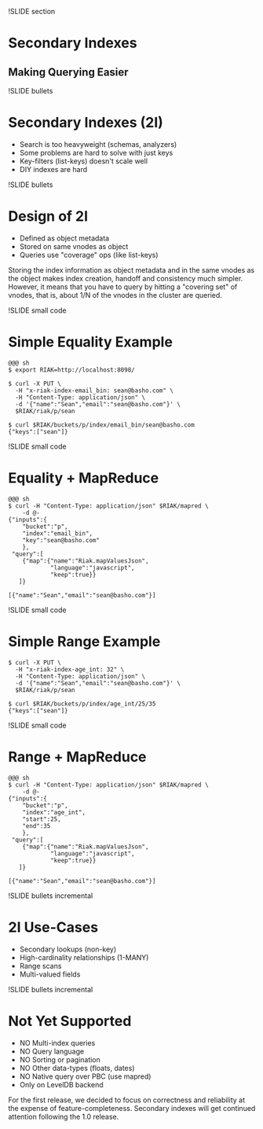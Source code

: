 !SLIDE section

# Secondary Indexes

## Making Querying Easier

!SLIDE bullets

# Secondary Indexes (2I)

* Search is too heavyweight (schemas, analyzers)
* Some problems are hard to solve with just keys
* Key-filters (list-keys) doesn't scale well
* DIY indexes are hard

!SLIDE bullets

# Design of 2I

* Defined as object metadata
* Stored on same vnodes as object
* Queries use "coverage" ops (like list-keys)

<div class="notes hidden">

Storing the index information as object metadata and in the same
vnodes as the object makes index creation, handoff and consistency
much simpler. However, it means that you have to query by hitting a
"covering set" of vnodes, that is, about 1/N of the vnodes in the
cluster are queried.

</div>

!SLIDE small code

# Simple Equality Example

    @@@ sh
    $ export RIAK=http://localhost:8098/
    
    $ curl -X PUT \
      -H "x-riak-index-email_bin: sean@basho.com" \
      -H "Content-Type: application/json" \
      -d '{"name":"Sean","email":"sean@basho.com"}' \
      $RIAK/riak/p/sean

    $ curl $RIAK/buckets/p/index/email_bin/sean@basho.com
    {"keys":["sean"]}

!SLIDE small code

# Equality + MapReduce

    @@@ sh
    $ curl -H "Content-Type: application/json" $RIAK/mapred \
        -d @-    
    {"inputs":{
        "bucket":"p",
        "index":"email_bin",
        "key":"sean@basho.com"
        },
     "query":[
        {"map":{"name":"Riak.mapValuesJson",
                "language":"javascript",
                "keep":true}}
       ]}

    [{"name":"Sean","email":"sean@basho.com"}]         

!SLIDE small code

# Simple Range Example

    $ curl -X PUT \
      -H "x-riak-index-age_int: 32" \
      -H "Content-Type: application/json" \
      -d '{"name":"Sean","email":"sean@basho.com"}' \
      $RIAK/riak/p/sean

    $ curl $RIAK/buckets/p/index/age_int/25/35
    {"keys":["sean"]}

!SLIDE small code

# Range + MapReduce

    @@@ sh
    $ curl -H "Content-Type: application/json" $RIAK/mapred \
        -d @-    
    {"inputs":{
        "bucket":"p",
        "index":"age_int",
        "start":25,
        "end":35
        },
     "query":[
        {"map":{"name":"Riak.mapValuesJson",
                "language":"javascript",
                "keep":true}}
       ]}

    [{"name":"Sean","email":"sean@basho.com"}]         

!SLIDE bullets incremental

# 2I Use-Cases

* Secondary lookups (non-key)
* High-cardinality relationships (1-MANY)
* Range scans
* Multi-valued fields

!SLIDE bullets incremental

# Not Yet Supported

* NO Multi-index queries
* NO Query language
* NO Sorting or pagination
* NO Other data-types (floats, dates)
* NO Native query over PBC (use mapred)
* Only on LevelDB backend

<div class="notes hidden">

For the first release, we decided to focus on correctness and
reliability at the expense of feature-completeness. Secondary indexes
will get continued attention following the 1.0 release.

</div>

